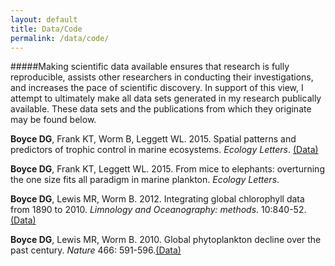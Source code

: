 ```yaml
---
layout: default
title: Data/Code
permalink: /data/code/
---
```


#####Making scientific data available ensures that research is fully reproducible, assists other researchers in conducting their investigations, and increases the pace of scientific discovery. In support of this view, I attempt to ultimately make all data sets generated in my research publically available. These data sets and the publications from which they originate may be found below.

**Boyce DG**, Frank KT, Worm B, Leggett WL. 2015. Spatial patterns and predictors of trophic control in marine ecosystems. *Ecology Letters*. [(Data)][ele2015b]

**Boyce DG**, Frank KT, Leggett WL. 2015. From mice to elephants: overturning the one size fits all paradigm in marine plankton. *Ecology Letters*.

**Boyce DG**, Lewis MR, Worm B. 2012. Integrating global chlorophyll data from 1890 to 2010. *Limnology and Oceanography: methods*. 10:840-52.[(Data)][chl2012]

**Boyce DG**, Lewis MR, Worm B. 2010. Global phytoplankton decline over the past century. *Nature* 466: 591-596.[(Data)][chl2010]



[ele2015b]: http://datadryad.org/resource/doi:10.5061/dryad.4gt21
[chl2010]: http://www.fmap.ca/ramweb/media/phytoplankton_decline/home.php
[chl2012]: http://onlinelibrary.wiley.com/doi/10.4319/lom.2012.10.840/suppinfo
